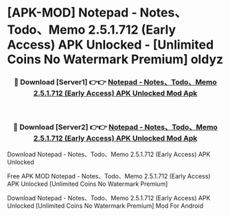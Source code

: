 # [APK-MOD] Notepad - Notes、Todo、Memo 2.5.1.712 (Early Access) APK Unlocked - [Unlimited Coins No Watermark Premium] oldyz



<div align="center">
<h3>🔴 Download [Server1] 👉👉 <a href="https://momento.my/?title=Notepad_-_Notes、Todo、Memo_2.5.1.712_(Early_Access)_APK_Unlocked">Notepad - Notes、Todo、Memo 2.5.1.712 (Early Access) APK Unlocked Mod Apk</a></h3><br>

<h3>🔴 Download [Server2] 👉👉 <a href="https://momento.my/?title=Notepad_-_Notes、Todo、Memo_2.5.1.712_(Early_Access)_APK_Unlocked">Notepad - Notes、Todo、Memo 2.5.1.712 (Early Access) APK Unlocked Mod Apk</a></h3>
</div>



Download Notepad - Notes、Todo、Memo 2.5.1.712 (Early Access) APK Unlocked 

Free APK MOD Notepad - Notes、Todo、Memo 2.5.1.712 (Early Access) APK Unlocked [Unlimited Coins No Watermark Premium]

Download Notepad - Notes、Todo、Memo 2.5.1.712 (Early Access) APK Unlocked [Unlimited Coins No Watermark Premium] Mod For Android
